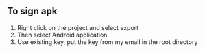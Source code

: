 ## To sign apk

1. Right click on the project and select export
2. Then select Android application
3. Use existing key, put the key from my email in the root directory

